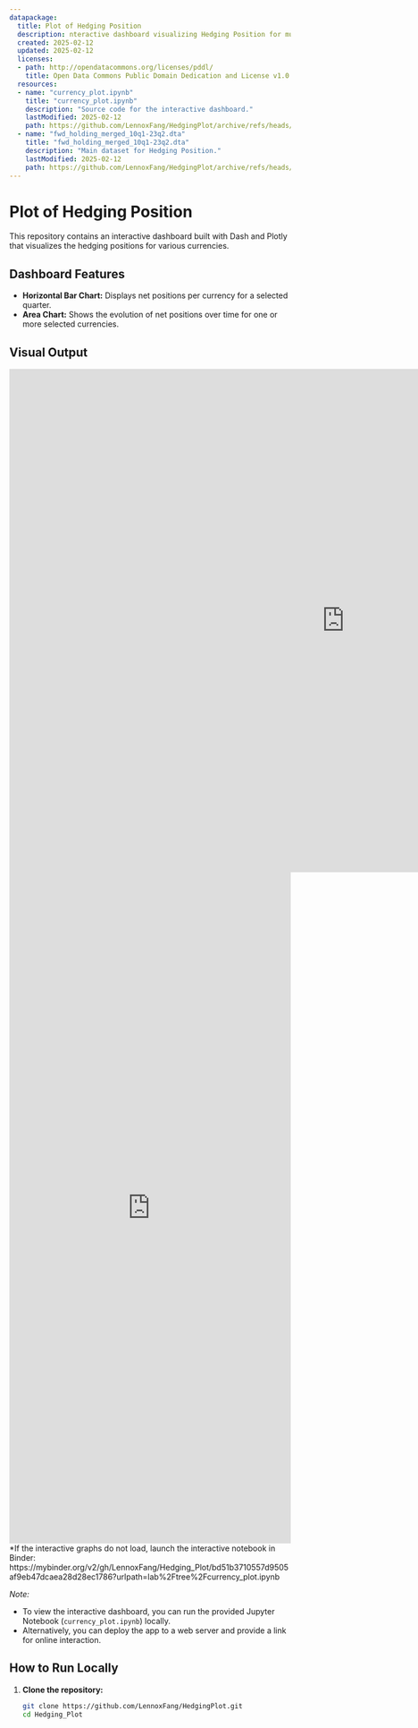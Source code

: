 ```yaml
---
datapackage:
  title: Plot of Hedging Position
  description: nteractive dashboard visualizing Hedging Position for multiple currencies and dates.
  created: 2025-02-12
  updated: 2025-02-12
  licenses:
  - path: http://opendatacommons.org/licenses/pddl/
    title: Open Data Commons Public Domain Dedication and License v1.0
  resources:
  - name: "currency_plot.ipynb"
    title: "currency_plot.ipynb"
    description: "Source code for the interactive dashboard."
    lastModified: 2025-02-12
    path: https://github.com/LennoxFang/HedgingPlot/archive/refs/heads/main.zip
  - name: "fwd_holding_merged_10q1-23q2.dta"
    title: "fwd_holding_merged_10q1-23q2.dta"
    description: "Main dataset for Hedging Position."
    lastModified: 2025-02-12
    path: https://github.com/LennoxFang/HedgingPlot/archive/refs/heads/main.zip
---
```


# Plot of Hedging Position

This repository contains an interactive dashboard built with Dash and Plotly that visualizes the hedging positions for various currencies.

## Dashboard Features

- **Horizontal Bar Chart:** Displays net positions per currency for a selected quarter.
- **Area Chart:** Shows the evolution of net positions over time for one or more selected currencies.

## Visual Output
<iframe 
  src="https://LennoxFang.github.io/HedgingPlot/area_chart.html" 
  style="width:100%; min-width:1200px; height:900px; border:0;">
</iframe>
<iframe src="https://LennoxFang.github.io/HedgingPlot/bar_chart.html" width="100%" height="1200" frameborder="0"></iframe>
*If the interactive graphs do not load, launch the interactive notebook in Binder:
https://mybinder.org/v2/gh/LennoxFang/Hedging_Plot/bd51b3710557d9505af9eb47dcaea28d28ec1786?urlpath=lab%2Ftree%2Fcurrency_plot.ipynb

*Note:*  
- To view the interactive dashboard, you can run the provided Jupyter Notebook (`currency_plot.ipynb`) locally.
- Alternatively, you can deploy the app to a web server and provide a link for online interaction.

## How to Run Locally

1. **Clone the repository:**
   ```bash
   git clone https://github.com/LennoxFang/HedgingPlot.git
   cd Hedging_Plot
